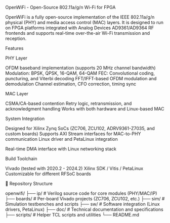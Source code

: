 OpenWiFi - Open-Source 802.11a/g/n Wi-Fi for FPGA

OpenWiFi is a fully open-source implementation of the IEEE 802.11a/g/n physical (PHY) and media access control (MAC) layers. It is designed to run on FPGA platforms integrated with Analog Devices AD9361/AD9364 RF frontends and supports real-time over-the-air Wi-Fi transmission and reception.

Features

PHY Layer

OFDM baseband implementation (supports 20 MHz channel bandwidth)
Modulation: BPSK, QPSK, 16-QAM, 64-QAM
FEC: Convolutional coding, puncturing, and Viterbi decoding
FFT/IFFT-based OFDM modulation and demodulation
Channel estimation, CFO correction, timing sync

MAC Layer

CSMA/CA-based contention
Retry logic, retransmission, and acknowledgment handling
Works with both hardware and Linux-based MAC

System Integration

Designed for Xilinx Zynq SoCs (ZC706, ZCU102, ADRV9361-Z7035, and custom boards)
Supports AXI Stream interfaces for MAC-to-PHY communication
Linux driver and PetaLinux integration

Real-time DMA interface with Linux networking stack

Build Toolchain

Vivado (tested with 2020.2 - 2024.2)
Xilinx SDK / Vitis / PetaLinux
Customizable for different RFSoC boards

🧰 Repository Structure

openwifi/
├── ip/                   # Verilog source code for core modules (PHY/MAC/IP)
├── boards/               # Per-board Vivado projects (ZC706, ZCU102, etc.)
├── sim/                  # Simulation testbenches and scripts
├── sw/                   # Software integration (Linux drivers, PetaLinux)
├── doc/                  # Technical documentation and specifications
├── scripts/              # Helper TCL scripts and utilities
└── README.md
